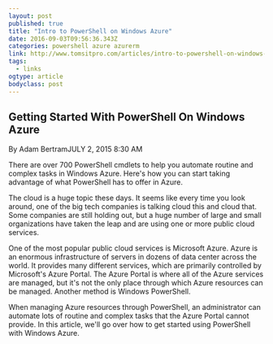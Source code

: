 ```yaml
---
layout: post
published: true
title: "Intro to PowerShell on Windows Azure"
date: 2016-09-03T09:56:36.343Z
categories: powershell azure azurerm
link: http://www.tomsitpro.com/articles/intro-to-powershell-on-windows-azure,2-948.html
tags:
  - links
ogtype: article
bodyclass: post
---
```


## Getting Started With PowerShell On Windows Azure
By Adam BertramJULY 2, 2015 8:30 AM

There are over 700 PowerShell cmdlets to help you automate routine and complex tasks in Windows Azure. Here's how you can start taking advantage of what PowerShell has to offer in Azure.



The cloud is a huge topic these days. It seems like every time you look around, one of the big tech companies is talking cloud this and cloud that. Some companies are still holding out, but a huge number of large and small organizations have taken the leap and are using one or more public cloud services. 

One of the most popular public cloud services is Microsoft Azure. Azure is an enormous infrastructure of servers in dozens of data center across the world. It provides many different services, which are primarily controlled by Microsoft's Azure Portal. The Azure Portal is where all of the Azure services are managed, but it's not the only place through which Azure resources can be managed. Another method is Windows PowerShell.

When managing Azure resources through PowerShell, an administrator can automate lots of routine and complex tasks that the Azure Portal cannot provide. In this article, we'll go over how to get started using PowerShell with Windows Azure.
